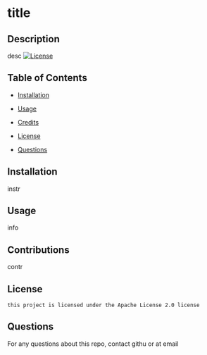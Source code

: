 # title

## Description

desc
[![License](https://img.shields.io/badge/License-Apache_2.0-blue.svg)](https://opensource.org/licenses/Apache-2.0)
## Table of Contents


- [Installation](#installation)

- [Usage](#usage)

- [Credits](#credits)

- [License](#license)

- [Questions](#questions)

## Installation

instr

## Usage

info

## Contributions

contr

## License

    this project is licensed under the Apache License 2.0 license

## Questions

For any questions about this repo, contact githu or at email
